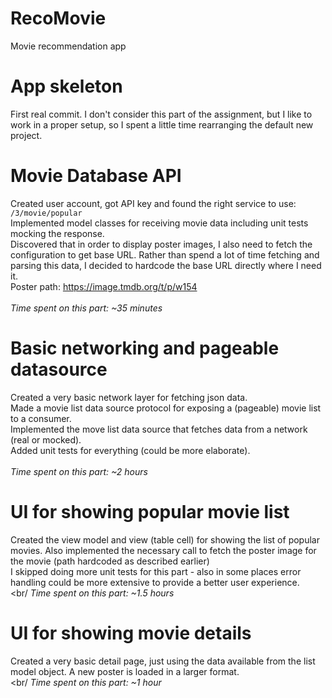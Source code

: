 # RecoMovie
Movie recommendation app

# App skeleton
First real commit. I don't consider this part of the assignment, but I like to work in a proper setup, so I spent a
little time rearranging the default new project. 

# Movie Database API
Created user account, got API key and found the right service to use:<br/>
`/3/movie/popular`<br>
Implemented model classes for receiving movie data including unit tests mocking the response.<br/>
Discovered that in order to display poster images, I also need to fetch the configuration to get base URL. Rather than
spend a lot of time fetching and parsing this data, I decided to hardcode the base URL directly where I need it.<br/>
Poster path: https://image.tmdb.org/t/p/w154 <br/>
<br/>
<i>Time spent on this part: ~35 minutes</i>

# Basic networking and pageable datasource
Created a very basic network layer for fetching json data.<br/>
Made a movie list data source protocol for exposing a (pageable) movie list to a consumer.<br/>
Implemented the move list data source that fetches data from a network (real or mocked).<br/>
Added unit tests for everything (could be more elaborate).<br/>
<br/>
<i>Time spent on this part: ~2 hours</i>

# UI for showing popular movie list
Created the view model and view (table cell) for showing the list of popular movies. Also implemented the necessary
call to fetch the poster image for the movie (path hardcoded as described earlier)<br/>
I skipped doing more unit tests for this part - also in some places error handling could be more extensive to provide a
better user experience.<br/>
<br/
<i>Time spent on this part: ~1.5 hours</i>

# UI for showing movie details
Created a very basic detail page, just using the data available from the list model object. A new poster is loaded in a
larger format.<br/>
<br/
<i>Time spent on this part: ~1 hour</i>
